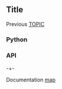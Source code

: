 ## Title

Previous  [TOPIC](https://microprediction.github.io/microprediction/TOPIC.html) 

### Python 

### API

-+- 

Documentation [map](https://microprediction.github.io/microprediction/map.html)
 
